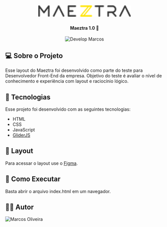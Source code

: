 <h1 align="center">
    <img alt="NextLevelWeek" title="#NextLevelWeek" src="./assets/images/logo.svg" />
</h1>

<h4 align="center"> 
	Maeztra 1.0 🚀
</h4>
<p align="center">
    <img alt="Develop Marcos" src="https://img.shields.io/badge/develop-marcosolvr-%2304D361">
</p>

## 💻 Sobre o Projeto

Esse layout do Maeztra foi desenvolvido como parte do teste para Desenvolvedor Front-End da empresa. Objetivo do teste é avaliar o nível de conhecimento e experiência com layout e raciocínio lógico.

## 🔨 Tecnologias

Esse projeto foi desenvolvido com as seguintes tecnologias:

- HTML
- CSS
- JavaScript
- [GliderJS][gliderjs]

## 🔖 Layout

Para acessar o layout use o [Figma](https://www.figma.com/file/3RqPfS5PW9whbQNCTTaoqA/%5B2020-09%5D-MZ---Layout-Teste-de-vagas-para-time-de-Devs).

## 🚀 Como Executar

Basta abrir o arquivo index.html em um navegador.

## 👨‍💻 Autor

![Marcos Oliveira](https://avatars2.githubusercontent.com/u/32722681?v=3&s=150)

[gliderjs]: https://nickpiscitelli.github.io/Glider.js/
